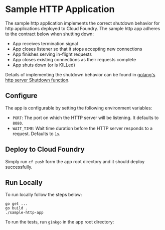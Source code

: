# Sample HTTP Application

The sample http application implements the correct shutdown behavior for http applications deployed to Cloud Foundry. The sample http app adheres to the contract below when shutting down:

- App receives termination signal
- App closes listener so that it stops accepting new connections
- App finishes serving in-flight requests
- App closes existing connections as their requests complete
- App shuts down (or is KILLed)

Details of implementing the shutdown behavior can be found in [golang's http server Shutdown function](https://golang.org/src/net/http/server.go?s=78921:78975#L2552https://golang.org/src/net/http/server.go?s=78921:78975#L2552).

## Configure

The app is configurable by setting the following environment variables:

- `PORT`: The port  on which the HTTP server will be listening. It defaults to `8080`.
- `WAIT_TIME`: Wait time duration before the HTTP server responds to a request. Defaults to `1s`.

## Deploy to Cloud Foundry

Simply run `cf push` form the app root directory and it should deploy successfully.

## Run Locally

To run locally follow the steps below:

```
go get ...
go build .
./sample-http-app
```

To run the tests, run `ginkgo` in the app root directory:
